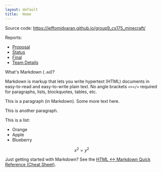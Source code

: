 ```yaml
---
layout: default
title:  Home
---
```


Source code: https://jeffomidvaran.github.io/group9_cs175_minecraft/

Reports:

- [Proposal](https://jeffomidvaran.github.io/group9_cs175_minecraft/proposal)
- [Status](status.html)
- [Final](final.html)
- [Team Details](https://jeffomidvaran.github.io/group9_cs175_minecraft/team)

What's Markdown (`.md`)?

Markdown is markup that lets you write hypertext (HTML) documents
in easy-to-read and easy-to-write plain text.
No angle brackets `<></>` required for
paragraphs, lists, blockquotes, tables, etc.


This is a paragraph (in Markdown). Some more
text here.

This is another paragraph.

This is a list:

- Orange
- Apple
- Blueberry

$$x^2 = y^2$$


Just getting started with Markdown?
See the [HTML <-> Markdown Quick Reference (Cheat Sheet)][quickref].


[quickref]: https://github.com/mundimark/quickrefs/blob/master/HTML.md
